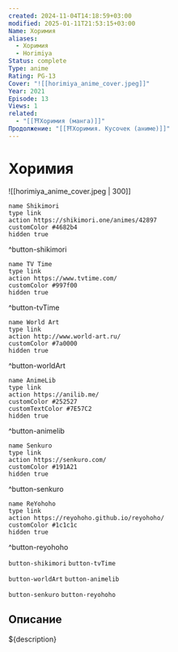 ```yaml
---
created: 2024-11-04T14:18:59+03:00
modified: 2025-01-11T21:53:15+03:00
Name: Хоримия
aliases:
  - Хоримия
  - Horimiya
Status: complete
Type: anime
Rating: PG-13
Cover: "![[horimiya_anime_cover.jpeg]]"
Year: 2021
Episode: 13
Views: 1
related:
  - "[[⛩️Хоримия (манга)]]"
Продолжение: "[[⛩️Хоримия. Кусочек (аниме)]]"
---
```


# Хоримия

![[horimiya_anime_cover.jpeg | 300]]

```button
name Shikimori
type link
action https://shikimori.one/animes/42897
customColor #4682b4
hidden true
```
^button-shikimori

```button
name TV Time
type link
action https://www.tvtime.com/
customColor #997f00
hidden true
```
^button-tvTime

```button
name World Art
type link
action http://www.world-art.ru/
customColor #7a0000
hidden true
```
^button-worldArt

```button
name AnimeLib
type link
action https://anilib.me/
customColor #252527
customTextColor #7E57C2
hidden true
```
^button-animelib

```button
name Senkuro
type link
action https://senkuro.com/
customColor #191A21
hidden true
```
^button-senkuro

```button
name ReYohoho
type link
action https://reyohoho.github.io/reyohoho/
customColor #1c1c1c
hidden true
```
^button-reyohoho

`button-shikimori` `button-tvTime`

`button-worldArt` `button-animelib`

`button-senkuro` `button-reyohoho`

## Описание

${description}
